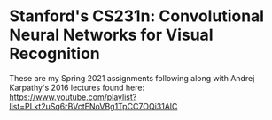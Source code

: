 # Stanford's CS231n: Convolutional Neural Networks for Visual Recognition
These are my Spring 2021 assignments following along with Andrej Karpathy's 2016 lectures found here:<br>
https://www.youtube.com/playlist?list=PLkt2uSq6rBVctENoVBg1TpCC7OQi31AlC
